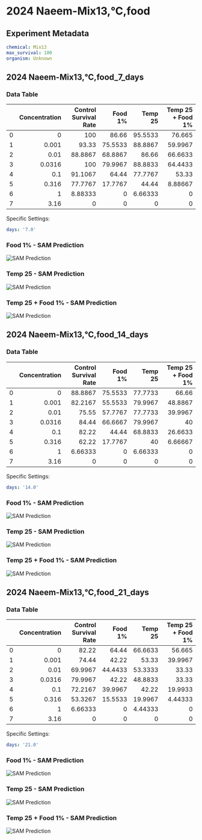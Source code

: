 # 2024 Naeem-Mix13,°C,food

## Experiment Metadata

```yaml
chemical: Mix13
max_survival: 100
organism: Unknown

```


## 2024 Naeem-Mix13,°C,food_7_days

### Data Table

|    |   Concentration |   Control Survival Rate |   Food 1% |   Temp 25 |   Temp 25 + Food 1% |
|---:|----------------:|------------------------:|----------:|----------:|--------------------:|
|  0 |          0      |               100       |   86.66   |  95.5533  |            76.665   |
|  1 |          0.001  |                93.33    |   75.5533 |  88.8867  |            59.9967  |
|  2 |          0.01   |                88.8867  |   68.8867 |  86.66    |            66.6633  |
|  3 |          0.0316 |               100       |   79.9967 |  88.8833  |            64.4433  |
|  4 |          0.1    |                91.1067  |   64.44   |  77.7767  |            53.33    |
|  5 |          0.316  |                77.7767  |   17.7767 |  44.44    |             8.88667 |
|  6 |          1      |                 8.88333 |    0      |   6.66333 |             0       |
|  7 |          3.16   |                 0       |    0      |   0       |             0       |

Specific Settings:

```yaml
days: '7.0'
```


### Food 1% - SAM Prediction

![SAM Prediction](../imgs/sam_predictions/2024_Naeem-Mix13,°C,food_7_days_Food_1%.png)
### Temp 25 - SAM Prediction

![SAM Prediction](../imgs/sam_predictions/2024_Naeem-Mix13,°C,food_7_days_Temp_25.png)
### Temp 25 + Food 1% - SAM Prediction

![SAM Prediction](../imgs/sam_predictions/2024_Naeem-Mix13,°C,food_7_days_Temp_25_+_Food_1%.png)


## 2024 Naeem-Mix13,°C,food_14_days

### Data Table

|    |   Concentration |   Control Survival Rate |   Food 1% |   Temp 25 |   Temp 25 + Food 1% |
|---:|----------------:|------------------------:|----------:|----------:|--------------------:|
|  0 |          0      |                88.8867  |   75.5533 |  77.7733  |            66.66    |
|  1 |          0.001  |                82.2167  |   55.5533 |  79.9967  |            48.8867  |
|  2 |          0.01   |                75.55    |   57.7767 |  77.7733  |            39.9967  |
|  3 |          0.0316 |                84.44    |   66.6667 |  79.9967  |            40       |
|  4 |          0.1    |                82.22    |   44.44   |  68.8833  |            26.6633  |
|  5 |          0.316  |                62.22    |   17.7767 |  40       |             6.66667 |
|  6 |          1      |                 6.66333 |    0      |   6.66333 |             0       |
|  7 |          3.16   |                 0       |    0      |   0       |             0       |

Specific Settings:

```yaml
days: '14.0'
```


### Food 1% - SAM Prediction

![SAM Prediction](../imgs/sam_predictions/2024_Naeem-Mix13,°C,food_14_days_Food_1%.png)
### Temp 25 - SAM Prediction

![SAM Prediction](../imgs/sam_predictions/2024_Naeem-Mix13,°C,food_14_days_Temp_25.png)
### Temp 25 + Food 1% - SAM Prediction

![SAM Prediction](../imgs/sam_predictions/2024_Naeem-Mix13,°C,food_14_days_Temp_25_+_Food_1%.png)


## 2024 Naeem-Mix13,°C,food_21_days

### Data Table

|    |   Concentration |   Control Survival Rate |   Food 1% |   Temp 25 |   Temp 25 + Food 1% |
|---:|----------------:|------------------------:|----------:|----------:|--------------------:|
|  0 |          0      |                82.22    |   64.44   |  66.6633  |            56.665   |
|  1 |          0.001  |                74.44    |   42.22   |  53.33    |            39.9967  |
|  2 |          0.01   |                69.9967  |   44.4433 |  53.3333  |            33.33    |
|  3 |          0.0316 |                79.9967  |   42.22   |  48.8833  |            33.33    |
|  4 |          0.1    |                72.2167  |   39.9967 |  42.22    |            19.9933  |
|  5 |          0.316  |                53.3267  |   15.5533 |  19.9967  |             4.44333 |
|  6 |          1      |                 6.66333 |    0      |   4.44333 |             0       |
|  7 |          3.16   |                 0       |    0      |   0       |             0       |

Specific Settings:

```yaml
days: '21.0'
```


### Food 1% - SAM Prediction

![SAM Prediction](../imgs/sam_predictions/2024_Naeem-Mix13,°C,food_21_days_Food_1%.png)
### Temp 25 - SAM Prediction

![SAM Prediction](../imgs/sam_predictions/2024_Naeem-Mix13,°C,food_21_days_Temp_25.png)
### Temp 25 + Food 1% - SAM Prediction

![SAM Prediction](../imgs/sam_predictions/2024_Naeem-Mix13,°C,food_21_days_Temp_25_+_Food_1%.png)
